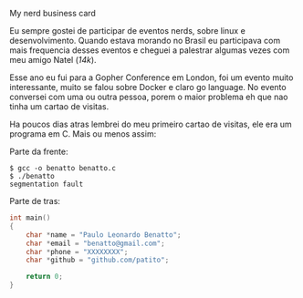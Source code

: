 My nerd business card

Eu sempre gostei de participar de eventos nerds, sobre linux e desenvolvimento.
Quando estava morando no Brasil eu participava com mais frequencia desses eventos e 
cheguei a palestrar algumas vezes com meu amigo Natel (_14k_).

Esse ano eu fui para a Gopher Conference em London, foi um evento muito interessante,
muito se falou sobre Docker e claro go language. No evento conversei com uma ou outra
pessoa, porem o maior problema eh que nao tinha um cartao de visitas.

Ha poucos dias atras lembrei do meu primeiro cartao de visitas, ele era um
programa em C. Mais ou menos assim:

Parte da frente:

```
$ gcc -o benatto benatto.c 
$ ./benatto
segmentation fault
```

Parte de tras:

```c
int main()
{
    char *name = "Paulo Leonardo Benatto";
    char *email = "benatto@gmail.com";
    char *phone = "XXXXXXXX";
    char *github = "github.com/patito";

    return 0;
}
```
